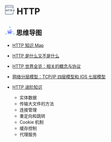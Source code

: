# <img src="./Assets/icons/http.png" width="31px" height="30px"> HTTP

## <img src="./Assets/icons/思维导图.png" width="31px" height="30px"> 思维导图

- [HTTP 知识 Map](/Notes/HTTP/HTTP知识Map.md)

- [HTTP 是什么又不是什么](/Notes/HTTP/HTTP是什么又不是什么.md)

- [HTTP 世界全览：相关的概念与协议](/Notes/HTTP/HTTP世界全览：相关的概念与协议.md)

- [网络分层模型：TCP/IP 四层模型和 IOS 七层模型](/Notes/HTTP/网络分层模型.md)

- [HTTP 进阶知识](/Notes/HTTP/HTTP进阶知识.md)
  - 实体数据
  - 传输大文件的方法
  - 连接管理
  - 重定向和跳转
  - Cookie 机制
  - 缓存控制
  - 代理服务
